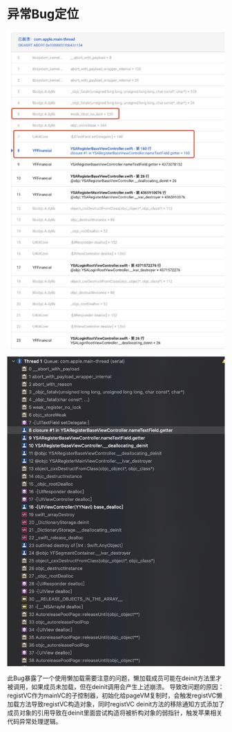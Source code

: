 # 异常Bug定位

![-w772](media/16365121974497/16365123015678.jpg)


![-w626](media/16365121974497/16365152027426.jpg)



此Bug暴露了一个使用懒加载需要注意的问题，懒加载成员可能在deinit方法里才被调用，如果成员未加载，但在deinit调用会产生上述崩溃。
导致改问题的原因：registVC作为mainVC的子控制器，初始化给pageVM复制时，会触发registVC懒加载方法导致registVC构造对象，同时registVC deinit方法的移除通知方式添加了成员对象的引用导致在deinit里面尝试构造将被析构对象的弱指针，触发苹果相关代码异常处理逻辑。